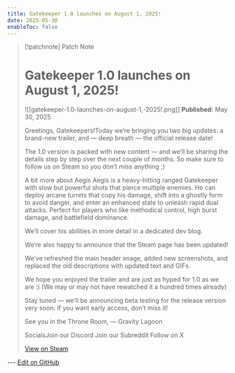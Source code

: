```yaml
---
title: Gatekeeper 1.0 launches on August 1, 2025!
date: 2025-05-30
enableToc: false
---
```


> [!patchnote] Patch Note
>
> # Gatekeeper 1.0 launches on August 1, 2025!
>
> ![[gatekeeper-1.0-launches-on-august-1,-2025!.png]]
> **Published:** May 30, 2025
>
> Greetings, Gatekeepers!Today we’re bringing you two big updates: a brand-new trailer, and — deep breath — the official release date!
>
> The 1.0 version is packed with new content — and we’ll be sharing the details step by step over the next couple of months. So make sure to follow us on Steam so you don’t miss anything ;)
>
> A bit more about Aegis
> Aegis is a heavy-hitting ranged Gatekeeper with slow but powerful shots that pierce multiple enemies. He can deploy arcane turrets that copy his damage, shift into a ghostly form to avoid danger, and enter an enhanced state to unleash rapid dual attacks. Perfect for players who like methodical control, high burst damage, and battlefield dominance.
>
> We’ll cover his abilities in more detail in a dedicated dev blog.
>
> We’re also happy to announce that the Steam page has been updated!
>
> We’ve refreshed the main header image, added new screenshots, and replaced the old descriptions with updated text and GIFs.
>
> We hope you enjoyed the trailer and are just as hyped for 1.0 as we are :)
> (We may or may not have rewatched it a hundred times already)
>
> Stay tuned — we’ll be announcing beta testing for the release version very soon.
> If you want early access, don’t miss it!
>
> See you in the Throne Room,
> — Gravity Lagoon
>
> SocialsJoin our Discord
> Join our Subreddit
> Follow on X
>
> [View on Steam](https://store.steampowered.com/news/app/2106670/view/544484746860693477)

--- [Edit on GitHub](https://github.com/Mondrethos/gatekeeperwiki/edit/main/content/PatchNotes/2025-05-30-gatekeeper-1.0-launches-on-august-1,-2025!.md)